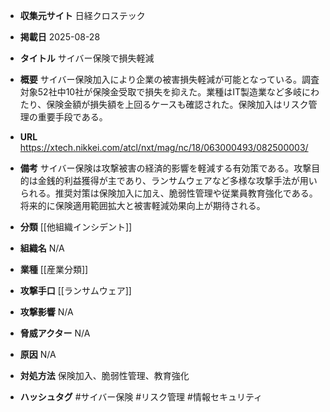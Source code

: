 - **収集元サイト**
日経クロステック

- **掲載日**
2025-08-28

- **タイトル**
サイバー保険で損失軽減

- **概要**
サイバー保険加入により企業の被害損失軽減が可能となっている。調査対象52社中10社が保険金受取で損失を抑えた。業種はIT製造業など多岐にわたり、保険金額が損失額を上回るケースも確認された。保険加入はリスク管理の重要手段である。

- **URL**
https://xtech.nikkei.com/atcl/nxt/mag/nc/18/063000493/082500003/

- **備考**
サイバー保険は攻撃被害の経済的影響を軽減する有効策である。攻撃目的は金銭的利益獲得が主であり、ランサムウェアなど多様な攻撃手法が用いられる。推奨対策は保険加入に加え、脆弱性管理や従業員教育強化である。将来的に保険適用範囲拡大と被害軽減効果向上が期待される。

- **分類**
[[他組織インシデント]]

- **組織名**
N/A

- **業種**
[[産業分類]]

- **攻撃手口**
[[ランサムウェア]]

- **攻撃影響**
N/A

- **脅威アクター**
N/A

- **原因**
N/A

- **対処方法**
保険加入、脆弱性管理、教育強化

- **ハッシュタグ**
#サイバー保険 #リスク管理 #情報セキュリティ
